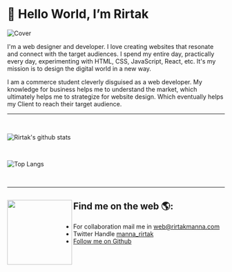 # 👋 Hello World, I’m Rirtak

![Cover](https://github.com/rirtakmanna/rirtakmanna/blob/master/Cover.gif)

I'm a web designer and developer. I love creating websites that resonate and connect with the target audiences. I spend my entire day, practically every day, experimenting with HTML, CSS, JavaScript, React, etc. It's my mission is to design the digital world in a new way.
<br>

I am a commerce student cleverly disguised as a web developer. My knowledge for business helps me to understand the market, which ultimately helps me to strategize for website design. Which eventually helps my Client to reach their target audience.

---

<br>



![Rirtak's github stats](https://github-readme-stats.vercel.app/api?username=rirtakmanna&count_private=true&show_icons=true&hide_border=true&text_color=212E46&icon_color=3C5480&title_color=0B3480)

<br>

![Top Langs](https://github-readme-stats.vercel.app/api/top-langs/?username=rirtakmanna&count_private=true&show_icons=true&hide_border=true&text_color=212E46&icon_color=3C5480&title_color=0B3480)

<br>

---

## Find me on the web 🌎:<img align="left" width="150" height="150" src="https://media.giphy.com/media/MF0Gm9Dla7yWoKeXrM/giphy.gif">
  - For collaboration mail me in [web@rirtakmanna.com](mailto:web@rirtakmanna.com)
  - Twitter Handle [manna_rirtak](https://twitter.com/manna_rirtak)
  - [Follow me on Github](https://github.com/rirtakmanna)
